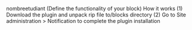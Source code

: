 nombreetudiant
(Define the functionality of your block)
How it works
(1) Download the plugin and unpack rip file to/blocks directory
(2) Go to Site administration > Notification to complete the plugin installation